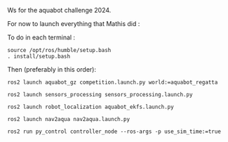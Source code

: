 Ws for the aquabot challenge 2024.

For now to launch everything that Mathis did :

To do in each terminal :
```
source /opt/ros/humble/setup.bash 
. install/setup.bash 
```

Then (preferably in this order): 

```
ros2 launch aquabot_gz competition.launch.py world:=aquabot_regatta
```

```
ros2 launch sensors_processing sensors_processing.launch.py
```

```
ros2 launch robot_localization aquabot_ekfs.launch.py
```

```
ros2 launch nav2aqua nav2aqua.launch.py
```

```
ros2 run py_control controller_node --ros-args -p use_sim_time:=true
```


